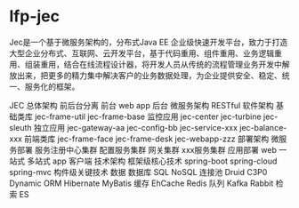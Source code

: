 # lfp-jec
Jec是一个基于微服务架构的，分布式Java EE 企业级快速开发平台，致力于打造大型企业分布式、互联网、云开发平台，基于代码重用、组件重用、业务逻辑重用、组装重用，结合在线流程设计器，将开发人员从传统的流程管理业务开发中解放出来，把更多的精力集中解决客户的业务数据处理，为企业提供安全、稳定、统一、服务化的框架。

JEC
	总体架构
		前后台分离
			前台
				web
				app
			后台
				微服务架构
				RESTful
	软件架构
		基础类库
			jec-frame-util
			jec-frame-base
		监控应用
			jec-center
			jec-turbine
			jec-sleuth
		独立应用
			jec-gateway-aa
			jec-config-bb
			jec-service-xxx
			jec-balance-xxx
		前端类库
			jec-frame-face
			jec-frame-desk
			jec-webapp-zzz
	部署架构
		微服务部署
			服务注册中心集群
			配置服务集群
			网关集群
			xxx服务集群
		应用部署
			web
				一站式
				多站式
			app
				客户端
	技术架构
		框架级核心技术
			spring-boot
			spring-cloud
			spring-mvc
		构件级关键技术
			数据
				数据库
					SQL
					NoSQL
				连接池
					Druid
					C3P0
					Dynamic
				ORM
					Hibernate
					MyBatis
			缓存
				EhCache 
				Redis
			队列
				Kafka
				Rabbit
			检索
				ES

